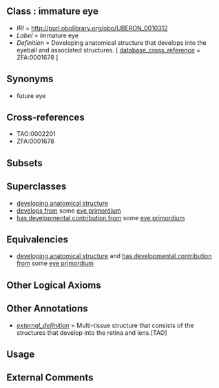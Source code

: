 
## Class : immature eye

 * *IRI* = http://purl.obolibrary.org/obo/UBERON_0010312
 * *Label* = immature eye
 * *Definition* = Developing anatomical structure that develops into the eyeball and associated structures. [ [database_cross_reference](../../ef/oboInOwl#hasDbXref.md) = ZFA:0001678 ]

## Synonyms

 * future eye

## Cross-references

 * TAO:0002201
 * ZFA:0001678

## Subsets


## Superclasses

 * [developing anatomical structure](../../UBERON/23/UBERON_0005423.md)
 * [develops from](../../RO/02/RO_0002202.md) some [eye primordium](../../UBERON/71/UBERON_0003071.md)
 * [has developmental contribution from](../../RO/54/RO_0002254.md) some [eye primordium](../../UBERON/71/UBERON_0003071.md)

## Equivalencies

 * [developing anatomical structure](../../UBERON/23/UBERON_0005423.md) and [has developmental contribution from](../../RO/54/RO_0002254.md) some [eye primordium](../../UBERON/71/UBERON_0003071.md)

## Other Logical Axioms


## Other Annotations

 * *[external_definition](../../UBPROP/01/UBPROP_0000001.md)* = Multi-tissue structure that consists of the structures that develop into the retina and lens.[TAO]

## Usage


## External Comments

